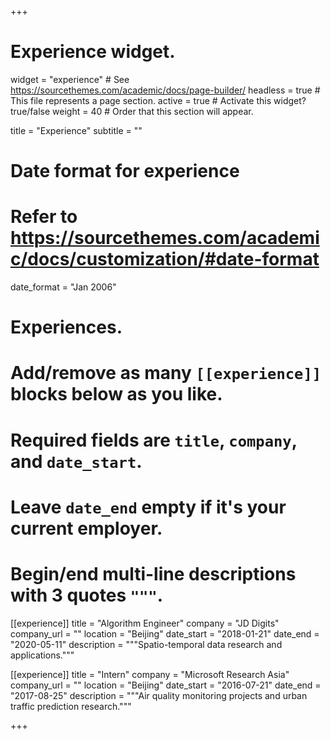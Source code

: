 +++
# Experience widget.
widget = "experience"  # See https://sourcethemes.com/academic/docs/page-builder/
headless = true  # This file represents a page section.
active = true  # Activate this widget? true/false
weight = 40  # Order that this section will appear.

title = "Experience"
subtitle = ""

# Date format for experience
#   Refer to https://sourcethemes.com/academic/docs/customization/#date-format
date_format = "Jan 2006"

# Experiences.
#   Add/remove as many `[[experience]]` blocks below as you like.
#   Required fields are `title`, `company`, and `date_start`.
#   Leave `date_end` empty if it's your current employer.
#   Begin/end multi-line descriptions with 3 quotes `"""`.



  [[experience]]
  title = "Algorithm Engineer"
  company = "JD Digits"
  company_url = ""
  location = "Beijing"
  date_start = "2018-01-21"
  date_end = "2020-05-11"
  description = """Spatio-temporal data research and applications."""

  [[experience]]
  title = "Intern"
  company = "Microsoft Research Asia"
  company_url = ""
  location = "Beijing"
  date_start = "2016-07-21"
  date_end = "2017-08-25"
  description = """Air quality monitoring projects and urban traffic prediction research."""

+++
